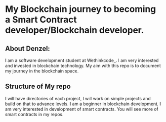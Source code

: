# My Blockchain journey to becoming a Smart Contract developer/Blockchain developer.
## About Denzel:
I am a software development student at Wethinkcode_. I am very interested and invested in blockchain technology. My aim with this repo is to document my journey in the blockchain space.
## Structure of My repo
I will have directories of each project, I will work on simple projects and build on that to advance levels. I am a beginner in blockchain development, I am very interested in development of smart contracts. You will see more of smart contracts in my repos. 
